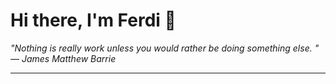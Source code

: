 <h1>Hi there, I'm Ferdi 👋</h1>

<p><em>
  "Nothing is really work unless you would rather be doing something else. " — James Matthew Barrie
</em></p>

---
